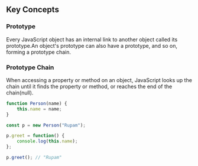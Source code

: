 ## Key Concepts

### Prototype
Every JavaScript object has an internal link to another object called its prototype.An object's prototype can also have a prototype, and so on, forming a prototype chain.

### Prototype Chain
When accessing a property or method on an object, JavaScript looks up the chain until it finds the property or method, or reaches the end of the chain(null).


```javascript
function Person(name) {
    this.name = name;
}

const p = new Person("Rupam");

p.greet = function() {
    console.log(this.name);
};

p.greet(); // "Rupam"
